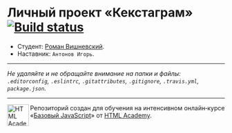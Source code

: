 # Личный проект «Кекстаграм» [![Build status][travis-image]][travis-url]

* Студент: [Роман Вишневский](https://up.htmlacademy.ru/javascript/9/user/181305).
* Наставник: `Антонов Игорь`.

---

_Не удаляйте и не обращайте внимание на папки и файлы:_<br>
_`.editorconfig`, `.eslintrc`, `.gitattributes`, `.gitignore`, `.travis.yml`, `package.json`._

---

<a href="https://htmlacademy.ru/intensive/javascript"><img align="left" width="50" height="50" title="HTML Academy" src="https://up.htmlacademy.ru/static/img/intensive/javascript/logo-for-github.svg"></a>

Репозиторий создан для обучения на интенсивном онлайн‑курсе «[Базовый JavaScript](https://htmlacademy.ru/intensive/javascript)» от [HTML Academy](https://htmlacademy.ru).

[travis-image]: https://travis-ci.org/htmlacademy-javascript/181305-kekstagram.svg?branch=master
[travis-url]: https://travis-ci.org/htmlacademy-javascript/181305-kekstagram
